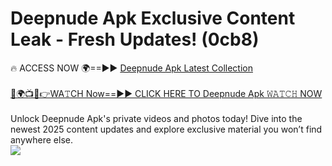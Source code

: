 # Deepnude Apk Exclusive Content Leak - Fresh Updates! (0cb8)

🔥 ACCESS NOW 🌍==►► <a href="https://tinyurl.com/yc657z5k" rel="nofollow">Deepnude Apk Latest Collection</a>
<br><br>
[🔴🌍📺📱👉WA𝚃CH Now==►► CLICK HERE TO Deepnude Apk 𝚆𝙰𝚃𝙲𝙷 NOW](https://tinyurl.com/yc657z5k)
<br><br>
Unlock Deepnude Apk's private videos and photos today! Dive into the newest 2025 content updates and explore exclusive material you won’t find anywhere else.
<br>
<a href="https://tinyurl.com/yc657z5k" rel="nofollow" data-target="animated-image.originalLink"><img src="https://camo.githubusercontent.com/8a4f000d20f83aca3bf7ec5f350d767afa0574a8a352519fd8cfa583a6f93a33/68747470733a2f2f692e696d6775722e636f6d2f644a486b345a712e676966" data-canonical-src="https://i.imgur.com/dJHk4Zq.gif" style="max-width: 100%; display: inline-block;" data-target="animated-image.originalImage"></a>
<br>
